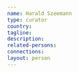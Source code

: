 ```yaml
---
name: Harald Szeemann
type: curator
country:
tagline:
description:
related-persons:
connections:
layout: person
---
```

